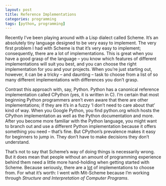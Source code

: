 ```yaml
---
layout: post
title: Reference Implementations
categories: programming
tags: [python, programming]
---
```

Recently I’ve been playing around with a Lisp dialect called Scheme. It’s an absolutely tiny language designed to be very easy to implement. The very first problem I had with Scheme is that it’s very easy to implement; consequently, there are a lot of implementations. This is great when you have a good grasp of the language – you know which features of different implementations will suit you best, and you can choose the right implementation for you and your projects. When you’re just starting out, however, it can be a tricky – and daunting – task to choose from a list of so many different implementations with differences you don’t grasp.

Contrast this approach with, say, Python. Python has a canonical reference implementation called CPython (yes, it is written in C). I’m certain that most beginning Python programmers aren’t even aware that there are other implementations; if they are it’s in a fuzzy ‘I don’t need to care about that’ kind of way. When you Google Python, you find python.org which hosts the CPython implementation as well as the Python documentation and more. After you become more familiar with the Python language, you might want to branch out and use a different Python implementation because it offers something you need – that’s fine. But CPython’s prevalence makes it easy for beginners to jump in. They don’t have to make decisions they don’t understand.

That’s not to say that Scheme’s way of doing things is necessarily wrong. But it does mean that people without an amount of programming experience behind them need a little more hand-holding when getting started with Scheme. Because seriously, there are a [lot](http://community.schemewiki.org/?scheme-faq-standards#implementations) of implementations to choose from. For what it’s worth: I went with Mit-Scheme because I’m working through _Structure and Interpretation of Computer Programs_.
